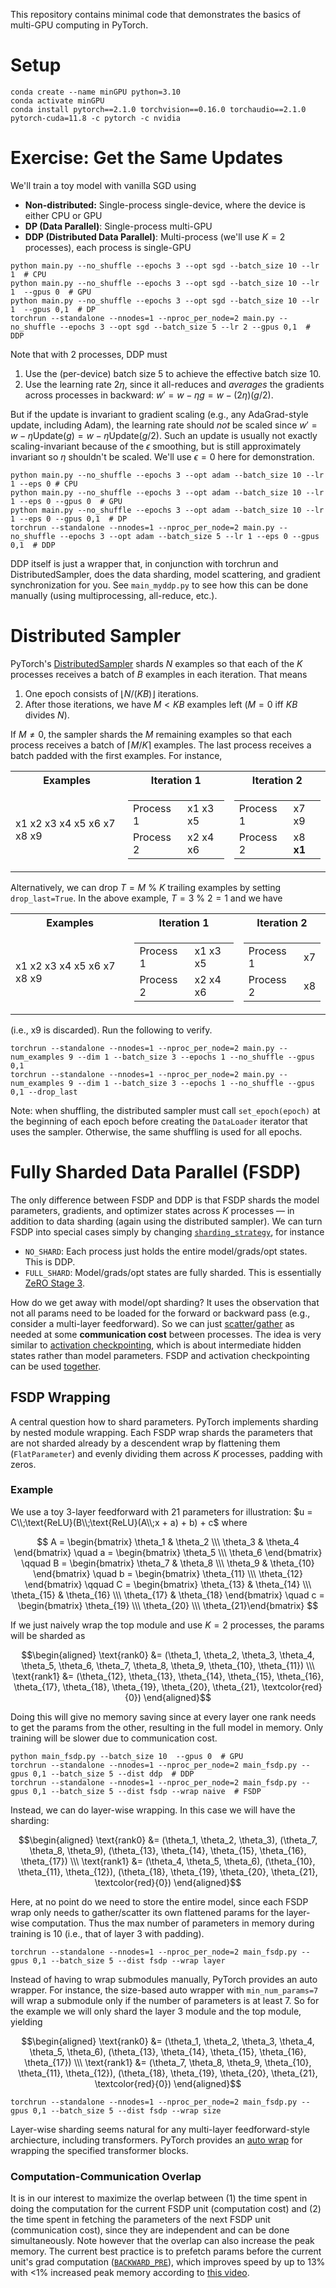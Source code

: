 This repository contains minimal code that demonstrates the basics of multi-GPU computing in PyTorch.

# Setup

```
conda create --name minGPU python=3.10
conda activate minGPU
conda install pytorch==2.1.0 torchvision==0.16.0 torchaudio==2.1.0 pytorch-cuda=11.8 -c pytorch -c nvidia
```

# Exercise: Get the Same Updates

We'll train a toy model with vanilla SGD using
 * **Non-distributed:** Single-process single-device, where the device is either CPU or GPU
 * **DP (Data Parallel)**: Single-process multi-GPU
 * **DDP (Distributed Data Parallel)**: Multi-process (we'll use $K=2$ processes), each process is single-GPU
```
python main.py --no_shuffle --epochs 3 --opt sgd --batch_size 10 --lr 1  # CPU
python main.py --no_shuffle --epochs 3 --opt sgd --batch_size 10 --lr 1  --gpus 0  # GPU
python main.py --no_shuffle --epochs 3 --opt sgd --batch_size 10 --lr 1  --gpus 0,1  # DP
torchrun --standalone --nnodes=1 --nproc_per_node=2 main.py --no_shuffle --epochs 3 --opt sgd --batch_size 5 --lr 2 --gpus 0,1  # DDP
```
Note that with $2$ processes, DDP must
 1. Use the (per-device) batch size $5$ to achieve the effective batch size $10$.
 2. Use the learning rate $2 \eta$, since it all-reduces and *averages* the gradients across processes in backward: $w' = w - \eta g = w - (2 \eta) (g/2)$.

But if the update is invariant to gradient scaling (e.g., any AdaGrad-style update, including Adam), the learning rate should *not* be scaled since $w' = w - \eta \text{Update}(g) = w - \eta \text{Update}(g/2)$.
Such an update is usually not exactly scaling-invariant because of the $\epsilon$ smoothing, but is still approximately invariant so $\eta$ shouldn't be scaled.
We'll use $\epsilon=0$ here for demonstration.
```
python main.py --no_shuffle --epochs 3 --opt adam --batch_size 10 --lr 1 --eps 0 # CPU
python main.py --no_shuffle --epochs 3 --opt adam --batch_size 10 --lr 1 --eps 0 --gpus 0  # GPU
python main.py --no_shuffle --epochs 3 --opt adam --batch_size 10 --lr 1 --eps 0 --gpus 0,1  # DP
torchrun --standalone --nnodes=1 --nproc_per_node=2 main.py --no_shuffle --epochs 3 --opt adam --batch_size 5 --lr 1 --eps 0 --gpus 0,1  # DDP
```
DDP itself is just a wrapper that, in conjunction with torchrun and DistributedSampler, does the data sharding, model scattering, and gradient synchronization for you. See `main_myddp.py` to see how this can be done manually (using multiprocessing, all-reduce, etc.). 

# Distributed Sampler

PyTorch's [DistributedSampler](https://pytorch.org/docs/stable/data.html#torch.utils.data.distributed.DistributedSampler) shards $N$ examples so that each of the $K$ processes receives a batch of $B$ examples in each iteration. That means
 1. One epoch consists of $\lfloor N/(KB) \rfloor$ iterations.
 2. After those iterations, we have $M < KB$ examples left ($M=0$ iff $KB$ divides $N$).

If $M \neq 0$, the sampler shards the $M$ remaining examples so that each process receives a batch of $\lceil M/K \rceil$ examples.
The last process receives a batch padded with the first examples. For instance,

<div align="center">
<table>
<tr><th>Examples</th><th>Iteration 1</th><th>Iteration 2</th></tr>
<tr><td>

x1 x2 x3 x4 x5 x6 x7 x8 x9

</td><td>

|||
|-----------|----------|
| Process 1   | x1 x3 x5 |
| Process 2   | x2 x4 x6 |

</td><td>

|||
|-----------|----------|
| Process 1   | x7 x9 |
| Process 2   | x8 **x1** |

</td></tr>
</table>
</div>

Alternatively, we can drop $T = M$ % $K$ trailing examples by setting `drop_last=True`. In the above example, $T = 3$ % $2 = 1$ and we have

<div align="center">
<table>
<tr><th>Examples</th><th>Iteration 1</th><th>Iteration 2</th></tr>
<tr><td>

x1 x2 x3 x4 x5 x6 x7 x8 x9

</td><td>

|||
|-----------|----------|
| Process 1   | x1 x3 x5 |
| Process 2   | x2 x4 x6 |

</td><td>

|||
|-----------|----------|
| Process 1   | x7 |
| Process 2   | x8 |

</td></tr>
</table>
</div>

(i.e., x9 is discarded). Run the following to verify.

```
torchrun --standalone --nnodes=1 --nproc_per_node=2 main.py --num_examples 9 --dim 1 --batch_size 3 --epochs 1 --no_shuffle --gpus 0,1
torchrun --standalone --nnodes=1 --nproc_per_node=2 main.py --num_examples 9 --dim 1 --batch_size 3 --epochs 1 --no_shuffle --gpus 0,1 --drop_last
```

Note: when shuffling, the distributed sampler must call `set_epoch(epoch)` at the beginning of each epoch before creating the `DataLoader` iterator that uses the sampler. Otherwise, the same shuffling is used for all epochs.

# Fully Sharded Data Parallel (FSDP)

The only difference between FSDP and DDP is that FSDP shards the model parameters, gradients, and optimizer states across $K$ processes &mdash; in addition to data sharding (again using the distributed sampler).
We can turn FSDP into special cases simply by changing [`sharding_strategy`](https://pytorch.org/docs/stable/fsdp.html#torch.distributed.fsdp.ShardingStrategy), for instance
 - `NO_SHARD`: Each process just holds the entire model/grads/opt states. This is DDP.
 - `FULL_SHARD`: Model/grads/opt states are fully sharded. This is essentially [ZeRO Stage 3](https://www.deepspeed.ai/tutorials/zero/).

How do we get away with model/opt sharding? It uses the observation that not all params need to be loaded for the forward or backward pass (e.g., consider a multi-layer feedforward). So we can just [scatter/gather](https://pytorch.org/tutorials/intermediate/dist_tuto.html#collective-communication) as needed at some **communication cost** between processes. The idea is very similar to [activation checkpointing](https://pytorch.org/docs/stable/checkpoint.html), which is about intermediate hidden states rather than model parameters. FSDP and activation checkpointing can be used [together](https://pytorch.org/blog/scaling-multimodal-foundation-models-in-torchmultimodal-with-pytorch-distributed/#activation-checkpointing).

## FSDP Wrapping
A central question how to shard parameters. PyTorch implements sharding by nested module wrapping.
Each FSDP wrap shards the parameters that are not sharded already by a descendent wrap by flattening them (`FlatParameter`) and evenly dividing them across $K$ processes, padding with zeros.

### Example

We use a toy $3$-layer feedforward with $21$ parameters for illustration: $u = C\\;\text{ReLU}(B\\;\text{ReLU}(A\\;x + a) + b) + c$ where

$$
A = \begin{bmatrix} \theta_1 & \theta_2 \\\ \theta_3 & \theta_4 \end{bmatrix} \quad a = \begin{bmatrix} \theta_5 \\\ \theta_6 \end{bmatrix} \qquad
B = \begin{bmatrix} \theta_7 & \theta_8 \\\ \theta_9 & \theta_{10} \end{bmatrix} \quad b = \begin{bmatrix} \theta_{11} \\\ \theta_{12} \end{bmatrix} \qquad
C = \begin{bmatrix} \theta_{13} & \theta_{14} \\\ \theta_{15} & \theta_{16} \\\ \theta_{17} & \theta_{18} \end{bmatrix} \quad c = \begin{bmatrix} \theta_{19} \\\ \theta_{20} \\\ \theta_{21}\end{bmatrix}
$$

If we just naively wrap the top module and use $K=2$ processes, the params will be sharded as

$$\begin{aligned}
\text{rank0} &= (\theta_1, \theta_2, \theta_3, \theta_4, \theta_5, \theta_6, \theta_7, \theta_8, \theta_9, \theta_{10}, \theta_{11})  \\\
\text{rank1} &= (\theta_{12}, \theta_{13}, \theta_{14}, \theta_{15}, \theta_{16}, \theta_{17}, \theta_{18}, \theta_{19}, \theta_{20}, \theta_{21}, \textcolor{red}{0})
\end{aligned}$$

Doing this will give no memory saving since at every layer one rank needs to get the params from the other, resulting in the full model in memory.
Only training will be slower due to communication cost.
```
python main_fsdp.py --batch_size 10  --gpus 0  # GPU
torchrun --standalone --nnodes=1 --nproc_per_node=2 main_fsdp.py --gpus 0,1 --batch_size 5 --dist ddp  # DDP
torchrun --standalone --nnodes=1 --nproc_per_node=2 main_fsdp.py --gpus 0,1 --batch_size 5 --dist fsdp --wrap naive  # FSDP
```
Instead, we can do layer-wise wrapping. In this case we will have the sharding:

$$\begin{aligned}
\text{rank0} &= (\theta_1, \theta_2, \theta_3),  (\theta_7, \theta_8, \theta_9), (\theta_{13}, \theta_{14}, \theta_{15}, \theta_{16}, \theta_{17})  \\\
\text{rank1} &= (\theta_4, \theta_5, \theta_6), (\theta_{10}, \theta_{11}, \theta_{12}), (\theta_{18}, \theta_{19}, \theta_{20}, \theta_{21}, \textcolor{red}{0})
\end{aligned}$$

Here, at no point do we need to store the entire model, since each FSDP wrap only needs to gather/scatter its own flattened params for the layer-wise computation. Thus the max number of parameters in memory during training is 10 (i.e., that of layer 3 with padding).
```
torchrun --standalone --nnodes=1 --nproc_per_node=2 main_fsdp.py --gpus 0,1 --batch_size 5 --dist fsdp --wrap layer
```
Instead of having to wrap submodules manually, PyTorch provides an auto wrapper. For instance, the size-based auto wrapper with `min_num_params=7` will wrap a submodule only if the number of parameters is at least 7. So for the example we will only shard the layer 3 module and the top module, yielding

$$\begin{aligned}
\text{rank0} &= (\theta_1, \theta_2, \theta_3, \theta_4, \theta_5, \theta_6),  (\theta_{13}, \theta_{14}, \theta_{15}, \theta_{16}, \theta_{17})  \\\
\text{rank1} &= (\theta_7, \theta_8, \theta_9, \theta_{10}, \theta_{11}, \theta_{12}), (\theta_{18}, \theta_{19}, \theta_{20}, \theta_{21}, \textcolor{red}{0})
\end{aligned}$$

```
torchrun --standalone --nnodes=1 --nproc_per_node=2 main_fsdp.py --gpus 0,1 --batch_size 5 --dist fsdp --wrap size
```

Layer-wise sharding seems natural for any multi-layer feedforward-style archiecture, including transformers. PyTorch provides an [auto wrap](https://github.com/pytorch/pytorch/blob/34fe850d0083688abf0a27f3e864723f0858aab1/torch/distributed/fsdp/wrap.py#L305C26-L305C26) for wrapping the specified transformer blocks.

### Computation-Communication Overlap

It is in our interest to maximize the overlap between (1) the time spent in doing the computation for the current FSDP unit (computation cost) and (2) the time spent in fetching the parameters of the next FSDP unit (communication cost), since they are independent and can be done simultaneously. Note however that the overlap can also increase the peak memory. The current best practice is to prefetch params before the current unit's grad computation ([`BACKWARD_PRE`](https://pytorch.org/docs/stable/fsdp.html#torch.distributed.fsdp.BackwardPrefetch)), which improves speed by up to 13% with <1% increased peak memory according to [this video](https://www.youtube.com/watch?v=sDM56HOziE4&list=PL_lsbAsL_o2BT6aerEKgIoufVD_fodnuT&index=8).
